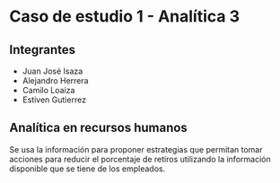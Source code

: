 # Caso de estudio 1 - Analítica 3
## Integrantes
- Juan José Isaza
- Alejandro Herrera
- Camilo Loaiza
- Estiven Gutierrez

## Analítica en recursos humanos
Se usa la información para proponer estrategias que permitan tomar acciones para reducir el porcentaje de retiros utilizando la información disponible que se tiene de los empleados.

